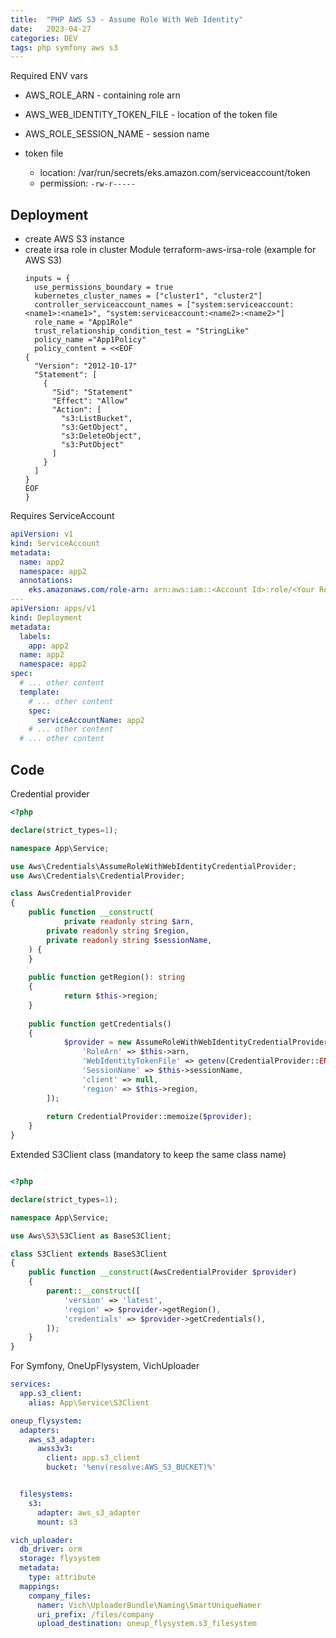 ```yaml
---
title:  "PHP AWS S3 - Assume Role With Web Identity"
date:   2023-04-27
categories: DEV
tags: php symfony aws s3
---
```


Required ENV vars
* AWS_ROLE_ARN - containing role arn
* AWS_WEB_IDENTITY_TOKEN_FILE - location of the token file
* AWS_ROLE_SESSION_NAME - session name 

* token file  
  * location: /var/run/secrets/eks.amazon.com/serviceaccount/token
  * permission: `-rw-r-----`


## Deployment
* create AWS S3 instance
* create irsa role in cluster
    Module terraform-aws-irsa-role (example for AWS S3)
  ```hcl
  inputs = {
    use_permissions_boundary = true
    kubernetes_cluster_names = ["cluster1", "cluster2"]
    controller_serviceaccount_names = ["system:serviceaccount:<name1>:<name1>", "system:serviceaccount:<name2>:<name2>"]
    role_name = "App1Role"
    trust_relationship_condition_test = "StringLike"
    policy_name ="App1Policy"
    policy_content = <<EOF
  {
    "Version": "2012-10-17"
    "Statement": [
      {
        "Sid": "Statement"
        "Effect": "Allow"
        "Action": [
          "s3:ListBucket",
          "s3:GetObject",
          "s3:DeleteObject",
          "s3:PutObject"
        ]
      }
    ]
  }
  EOF
  }
  ```

Requires ServiceAccount
```yaml
apiVersion: v1
kind: ServiceAccount
metadata:
  name: app2
  namespace: app2
  annotations:
    eks.amazonaws.com/role-arn: arn:aws:iam::<Account Id>:role/<Your Role Name>
---
apiVersion: apps/v1
kind: Deployment
metadata:
  labels:
    app: app2
  name: app2
  namespace: app2
spec:
  # ... other content
  template:
    # ... other content
    spec:
      serviceAccountName: app2
    # ... other content
  # ... other content
```

## Code

Credential provider
```php
<?php

declare(strict_types=1);

namespace App\Service;

use Aws\Credentials\AssumeRoleWithWebIdentityCredentialProvider;
use Aws\Credentials\CredentialProvider;

class AwsCredentialProvider
{
    public function __construct(
            private readonly string $arn,
        private readonly string $region,
        private readonly string $sessionName,
    ) {
    }
    
    public function getRegion(): string
    {
            return $this->region;
    }
    
    public function getCredentials()
    {
            $provider = new AssumeRoleWithWebIdentityCredentialProvider([
                'RoleArn' => $this->arn,
                'WebIdentityTokenFile' => getenv(CredentialProvider::ENV_TOKEN_FILE),
                'SessionName' => $this->sessionName,
                'client' => null,
                'region' => $this->region,
        ]);
            
        return CredentialProvider::memoize($provider);
    }
}
```

Extended S3Client class (mandatory to keep the same class name)
```php

<?php

declare(strict_types=1);

namespace App\Service;

use Aws\S3\S3Client as BaseS3Client;

class S3Client extends BaseS3Client
{
    public function __construct(AwsCredentialProvider $provider)
    {
        parent::__construct([
            'version' => 'latest',
            'region' => $provider->getRegion(),
            'credentials' => $provider->getCredentials(),
        ]);
    }
}
```
For Symfony, OneUpFlysystem, VichUploader

```yaml
services:
  app.s3_client:
    alias: App\Service\S3Client
```

```yaml
oneup_flysystem:
  adapters:
    aws_s3_adapter:
      awss3v3:
        client: app.s3_client
        bucket: '%env(resolve:AWS_S3_BUCKET)%'


  filesystems:
    s3:
      adapter: aws_s3_adapter
      mount: s3
```

```yaml
vich_uploader:
  db_driver: orm
  storage: flysystem
  metadata:
    type: attribute
  mappings:
    company_files:
      namer: Vich\UploaderBundle\Naming\SmartUniqueNamer
      uri_prefix: /files/company
      upload_destination: oneup_flysystem.s3_filesystem
```
